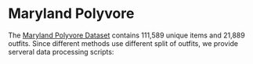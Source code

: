 # Maryland Polyvore

The [Maryland Polyvore Dataset](https://github.com/xthan/polyvore-dataset) contains 111,589 unique items and 21,889 outfits.
Since different methods use different split of outfits, we provide serveral data processing scripts:
